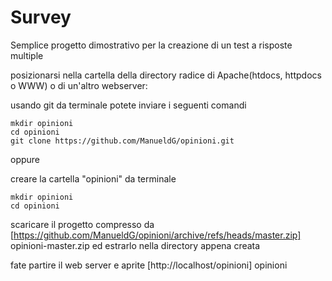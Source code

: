 # Survey

Semplice progetto dimostrativo per la creazione di un test a risposte multiple 

posizionarsi nella cartella della directory radice di Apache(htdocs, httpdocs o WWW) o di un'altro webserver:

usando git da terminale potete inviare i seguenti comandi 

```
mkdir opinioni
cd opinioni
git clone https://github.com/ManueldG/opinioni.git
```

oppure 

creare la cartella "opinioni"
da terminale

```
mkdir opinioni
cd opinioni
```

scaricare il progetto compresso da [https://github.com/ManueldG/opinioni/archive/refs/heads/master.zip] opinioni-master.zip ed estrarlo nella directory appena creata

fate partire il web server e aprite [http://localhost/opinioni] opinioni













